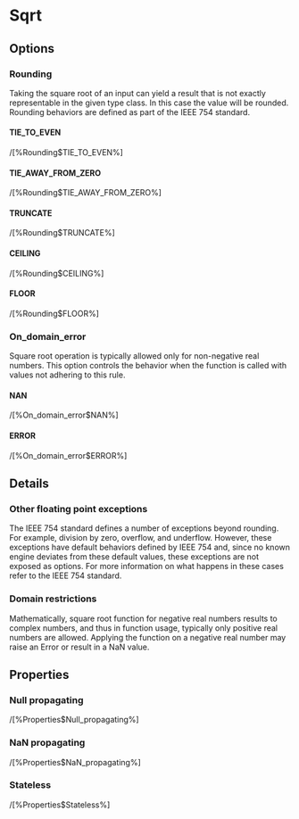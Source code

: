 # Sqrt

## Options

### Rounding

Taking the square root of an input can yield a result that is not exactly
representable in the given type class. In this case the value will be rounded.
Rounding behaviors are defined as part of the IEEE 754 standard.

#### TIE_TO_EVEN

/[%Rounding$TIE_TO_EVEN%]

#### TIE_AWAY_FROM_ZERO

/[%Rounding$TIE_AWAY_FROM_ZERO%]

#### TRUNCATE

/[%Rounding$TRUNCATE%]

#### CEILING

/[%Rounding$CEILING%]

#### FLOOR

/[%Rounding$FLOOR%]

### On_domain_error

Square root operation is typically allowed only for non-negative real numbers. This option controls the behavior when the function is called with values not adhering to this rule.

#### NAN

/[%On_domain_error$NAN%]

#### ERROR

/[%On_domain_error$ERROR%]

## Details

### Other floating point exceptions

The IEEE 754 standard defines a number of exceptions beyond rounding. For
example, division by zero, overflow, and underflow. However, these exceptions
have default behaviors defined by IEEE 754 and, since no known engine deviates
from these default values, these exceptions are not exposed as options. For more
information on what happens in these cases refer to the IEEE 754 standard.

### Domain restrictions

Mathematically, square root function for negative real numbers results to complex numbers, and thus in function usage, typically only positive real numbers are allowed. Applying the function on a negative real number may raise an Error or result in a NaN value.


## Properties

### Null propagating

/[%Properties$Null_propagating%]

### NaN propagating

/[%Properties$NaN_propagating%]

### Stateless

/[%Properties$Stateless%]
